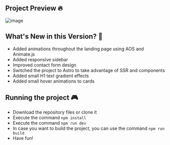 ## Project Preview 🔥
![image](https://github.com/franciscoluna-28/Simple-Coffee-Website-Tailwind-HTML/assets/87947841/acab6632-4a47-4ab5-8f65-eeb400423293)

## What's New in this Version? 👀
- Added animations throughout the landing page using AOS and Animate.js
- Added responsive sidebar
- Improved contact form design
- Switched the project to Astro to take advantage of SSR and components
- Added small H1 text gradient effects
- Added small hover animations to cards

## Running the project 🎮
- Download the repository files or clone it
- Execute the command `npm install`
- Execute the command `npm run dev`
- In case you want to build the project, you can use the command `npm run build`
- Have fun! 
